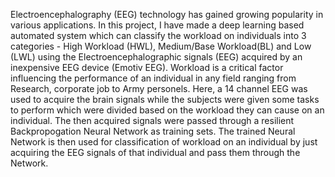 Electroencephalography (EEG) technology has gained growing popularity in
various applications. In this project, I have made a deep learning based automated
system which can classify the workload on individuals into 3 categories - High Workload (HWL), Medium/Base Workload(BL) and Low (LWL)
using the Electroencephalographic signals (EEG) acquired by an inexpensive EEG
device (Emotiv EEG). Workload is a critical factor influencing the performance of
an individual in any field ranging from Research, corporate job to Army personels.
Here, a 14 channel EEG was used to acquire the brain signals while the
subjects were given some tasks to perform which were divided based on the
workload they can cause on an individual. The then acquired signals were passed
through a resilient Backpropogation Neural Network as training sets. The trained Neural Network
is then used for classification of workload on an individual by
just acquiring the EEG signals of that individual and pass them through the Network.
